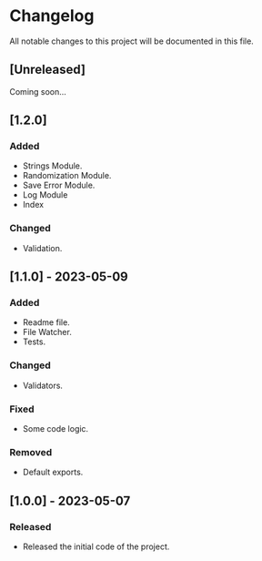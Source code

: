 # Changelog
All notable changes to this project will be documented in this file.

## [Unreleased]
Coming soon...

## [1.2.0]

### Added
- Strings Module.
- Randomization Module.
- Save Error Module.
- Log Module
- Index

### Changed
- Validation.


## [1.1.0] - 2023-05-09

### Added
- Readme file.
- File Watcher.
- Tests.

### Changed
- Validators.

### Fixed
- Some code logic.

### Removed
- Default exports.

## [1.0.0] - 2023-05-07

### Released
- Released the initial code of the project.
